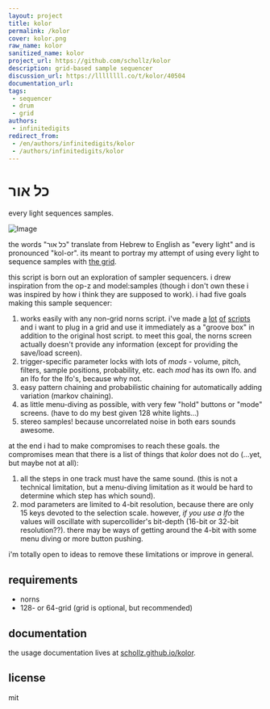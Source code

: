 ```yaml
---
layout: project
title: kolor
permalink: /kolor
cover: kolor.png
raw_name: kolor
sanitized_name: kolor
project_url: https://github.com/schollz/kolor
description: grid-based sample sequencer
discussion_url: https://llllllll.co/t/kolor/40504
documentation_url: 
tags:
 - sequencer
 - drum
 - grid
authors:
 - infinitedigits
redirect_from:
 - /en/authors/infinitedigits/kolor
 - /authors/infinitedigits/kolor
---
```

# כל אור

every light sequences samples.

![Image](https://user-images.githubusercontent.com/6550035/104591857-284ddb80-5622-11eb-8c7a-cb1aaff0894b.png)


the words "כל אור" translate from Hebrew to English as "every light" and is pronounced "kol-or". its meant to portray my attempt of using every light to sequence samples with [the grid](https://monome.org/docs/grid/).

this script is born out an exploration of sampler sequencers. i drew inspiration from the op-z and model:samples (though i don't own these i was inspired by how i think they are supposed to work). i had five goals making this sample sequencer:

1. works easily with any non-grid norns script. i've made [a](https://github.com/schollz/oooooo) [lot](https://github.com/schollz/downtown) [of](https://github.com/schollz/barcode) [scripts](https://github.com/schollz/glitchlets) and i want to plug in a grid and use it immediately as a "groove box" in addition to the original host script. to meet this goal, the norns screen actually doesn't provide any information (except for providing the save/load screen).
2. trigger-specific parameter locks with lots of *mods* - volume, pitch, filters, sample positions, probability, etc. each *mod* has its own lfo. and an lfo for the lfo's, because why not.
3. easy pattern chaining and probabilistic chaining for automatically adding variation (markov chaining).
4. as little menu-diving as possible, with very few "hold" buttons or "mode" screens. (have to do my best given 128 white lights...)
5. stereo samples! because uncorrelated noise in both ears sounds awesome.

at the end i had to make compromises to reach these goals. the compromises mean that there is a list of things that *kolor* does not do (...yet, but maybe not at all):

1. all the steps in one track must have the same sound. (this is not a technical limitation, but a menu-diving limitation as it would be hard to determine which step has which sound).
2. mod parameters are limited to 4-bit resolution, because there are only 15 keys devoted to the selection scale. however, *if you use a lfo* the values will oscillate with supercollider's bit-depth (16-bit or 32-bit resolution??). there may be ways of getting around the 4-bit with some menu diving or more button pushing.

i'm totally open to ideas to remove these limitations or improve in general.

## requirements

- norns
- 128- or 64-grid (grid is optional, but recommended)

## documentation

the usage documentation lives at [schollz.github.io/kolor](https://schollz.github.io/kolor/).

## license

mit
